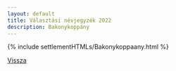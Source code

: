 ```yaml
---
layout: default
title: Választási névjegyzék 2022
description: Bakonykoppány
---
```


{% include settlementHTMLs/Bakonykoppaany.html %}

[Vissza](./)